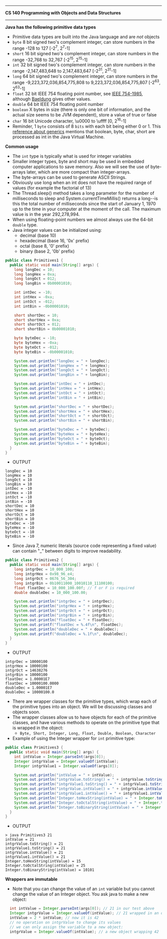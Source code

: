 ﻿<!--https://github.com/adam-p/markdown-here/wiki/Markdown-Cheatsheet
https://stackoverflow.com/questions/35465557/how-to-apply-color-in-markdown-->


-----------------------------
**CS 140 Programming with Objects and Data Structures**

-----------------------------

**Java has the following primitive data types**
- Primitive data types are built into the Java language and are *not* objects
- `byte` 8 bit signed two's complement integer, can store numbers in the range -128 to 127 [-2<sup>7</sup>, 2<sup>7</sup>-1]
- `short` 16 bit signed two's complement integer, can store numbers in the range -32,768 to 32,767 [-2<sup>15</sup>, 2<sup>15</sup>-1]
- `int` 32 bit signed two's complement integer, can store numbers in the range -2,147,483,648 to 2,147,483,647 [-2<sup>31</sup>, 2<sup>31</sup>-1]
- `long` 64 bit signed two's complement integer, can store numbers in the range  -9,223,372,036,854,775,808 to 9,223,372,036,854,775,807 [-2<sup>63</sup>, 2<sup>63</sup>-1]
- `float` 32 bit IEEE 754 floating point number, see <a href="https://en.wikipedia.org/wiki/IEEE_754-1985" target="blank">IEEE 754-1985</a>, although <a href="https://www.baeldung.com/java-primitives" target="blank">Baeldung</a> gives other values.
- `double` 64 bit IEEE 754 floating point number
- `boolean` X bytes in size (there is only one bit of information, and the actual size seems to be JVM dependent), store a value of true or false
- `char` 16 bit Unicode character, \u0000 to \uffff [0, 2<sup>16</sup>-1]
- Reminder, 1 `byte` consists of 8 `bits` with each bit being either 0 or 1. This <a href="
https://openjdk.java.net/projects/valhalla/design-notes/in-defense-of-erasure" target="blank">reference about generics</a> mentions that boolean, byte, char, short are processed as int in the Java Virtual Machine.

**Common usage**
- The `int` type is typically what is used for integer variables
- Smaller integer types, byte and short may be used in embedded computer applications to save memory. Also we will see the use of byte-arrays later, which are more compact than integer-arrays.
- The byte-arrays can be used to generate ASCII Strings.
- Obviously use long when an int does not have the required range of values (for example the factorial of 13)
- The Thread.sleep() method takes a long parameter for the number of milliseconds to sleep and
System.currentTimeMillis() returns a long--is this the total number of milliseconds since the start of January 1, 1970 up to the time in your computer at the moment of the call. The maximum value is in the year 292,278,994.
- When using floating-point numbers we almost always use the 64-bit `double` type.
- Java integer values can be initialized using:
  - decimal (base 10)
  - hexadecimal (base 16, '0x' prefix)
  - octal (base 8, '0' prefix)
  - binary (base 2, '0b' prefix)

```java
public class Primitives1 {
  public static void main(String[] args) {
    long longDec = 10;
    long longHex = 0xa;
    long longOct = 012;
    long longBin = 0b00001010;

    int intDec = -10;
    int intHex = -0xa;
    int intOct = -012;
    int intBin = -0b00001010;

    short shortDec = 10;
    short shortHex = 0xa;
    short shortOct = 012;
    short shortBin = 0b00001010;

    byte byteDec = -10;
    byte byteHex = -0xa;
    byte byteOct = -012;
    byte byteBin = -0b00001010;

    System.out.println("longDec = " + longDec);
    System.out.println("longHex = " + longHex);
    System.out.println("longOct = " + longOct);
    System.out.println("longBin = " + longBin);

    System.out.println("intDec = " + intDec);
    System.out.println("intHex = " + intHex);
    System.out.println("intOct = " + intOct);
    System.out.println("intBin = " + intBin);

    System.out.println("shortDec = " + shortDec);
    System.out.println("shortHex = " + shortHex);
    System.out.println("shortOct = " + shortOct);
    System.out.println("shortBin = " + shortBin);

    System.out.println("byteDec = " + byteDec);
    System.out.println("byteHex = " + byteHex);
    System.out.println("byteOct = " + byteOct);
    System.out.println("byteBin = " + byteBin);
  }
}
```

- OUTPUT

```
longDec = 10
longHex = 10
longOct = 10
longBin = 10
intDec = -10
intHex = -10
intOct = -10
intBin = -10
shortDec = 10
shortHex = 10
shortOct = 10
shortBin = 10
byteDec = -10
byteHex = -10
byteOct = -10
byteBin = -10
```

- Since Java 7, numeric literals (source code representing a fixed value) can contain "_" between digits to improve readability.

```java
public class Primitives2 {
  public static void main(String[] args) {
    long intgrDec = 10_000_100;
    long intgrHex = 0x98_96_e4;
    long intgrOct = 0676_56_304;
    long intgrBin = 0b10011000_10010110_11100100;
    float floatDec = 10_000_100.00f; // f or F is required
    double doubleDec = 10_000_100.00;

    System.out.println("intgrDec = " + intgrDec);
    System.out.println("intgrHex = " + intgrHex);
    System.out.println("intgrOct = " + intgrOct);
    System.out.println("intgrBin = " + intgrBin);
    System.out.println("floatDec = " + floatDec);
    System.out.printf("floatDec = %.4f\n", floatDec);
    System.out.println("doubleDec = " + doubleDec);
    System.out.printf("doubleDec = %.1f\n", doubleDec);
  }
}
```

- OUTPUT

```
intgrDec = 10000100
intgrHex = 10000100
intgrOct = 14638276
intgrBin = 10000100
floatDec = 1.00001E7
floatDec = 10000100.0000
doubleDec = 1.00001E7
doubleDec = 10000100.0
```

- There are wrapper classes for the primitive types, which wrap each of the primitive types into an object. We will be discussing classes and objects soon.
- The wrapper classes allow us to have objects for each of the primitive classes, and have various methods to operate on the primitive type that is wrapped in the object:
  - `Byte, Short, Integer, Long, Float, Double, Boolean, Character`
- Example of using the Integer wrapper for `int` primitive type:

```java
public class Primitives3 {
  public static void main(String[] args) {
    int intValue = Integer.parseInt(args[0]);
    Integer intgrValue = Integer.valueOf(intValue);
    Integer intgrValue1 = Integer.valueOf(args[0]);

    System.out.println("intValue = " + intValue);
    System.out.println("intgrValue.toString() = " + intgrValue.toString());
    System.out.println("intgrValue1.toString() = " + intgrValue1.toString());
    System.out.println("intgrValue.intValue() = " + intgrValue.intValue());
    System.out.println("intgrValue1.intValue() = " + intgrValue1.intValue());
    System.out.println("Integer.toHexString(intValue) = " + Integer.toHexString(intValue));
    System.out.println("Integer.toOctalString(intValue) = " + Integer.toOctalString(intValue));
    System.out.println("Integer.toBinaryString(intValue) = " + Integer.toBinaryString(intValue));
  }
}
```

- OUTPUT

```
> java Primitives3 21
intValue = 21
intgrValue.toString() = 21
intgrValue1.toString() = 21
intgrValue.intValue() = 21
intgrValue1.intValue() = 21
Integer.toHexString(intValue) = 15
Integer.toOctalString(intValue) = 25
Integer.toBinaryString(intValue) = 10101
```

**Wrappers are immutable**
- Note that you can change the value of an `int` variable but you cannot change the value of an Integer object. You ask java to make a new object:

```java
  int intValue = Integer.parseInt(args[0]); // 21 in our test above
  Integer intgrValue = Integer.valueOf(intValue); // 21 wrapped in an object
  intValue = 2 * intValue; // now it is 42
  // no operation on intgrValue to change its values
  // we can only assign the variable to a new object:
  intgrValue = Integer.valueOf(intValue); // a new object wrapping 42
```
